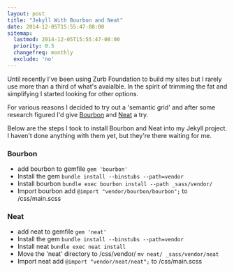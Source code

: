 ```yaml
---
layout: post
title: "Jekyll With Bourbon and Neat"
date: 2014-12-05T15:55:47-08:00
sitemap:
  lastmod: 2014-12-05T15:55:47-08:00
  priority: 0.5
  changefreq: monthly
  exclude: 'no'
---
```


Until recently I've been using Zurb Foundation to build my sites but I rarely use more than a third of what's avaialble. In the spirit of trimming the fat and simplifying I started looking for other options.

For various reasons I decided to try out a 'semantic grid' and after some research figured I'd give [Bourbon](http://bourbon.io/) and [Neat](http://neat.bourbon.io/) a try.

Below are the steps I took to install Bourbon and Neat into my Jekyll project. I haven't done anything with them yet, but they're there waiting for me.

### Bourbon

* add bourbon to gemfile
  `gem 'bourbon'`
* Install the gem
  `bundle install --binstubs --path=vendor`
* Install bourbon
  `bundle exec bourbon install --path _sass/vendor/`
* Import bourbon
  add `@import "vendor/bourbon/bourbon";` to /css/main.scss

### Neat
* add neat to gemfile
  `gem 'neat'`
* Install the gem
  `bundle install --binstubs --path=vendor`
* Install neat
  `bundle exec neat install`
* Move the 'neat' directory to /css/vendor/
  `mv neat/ _sass/vendor/neat`
* Import neat
  add `@import "vendor/neat/neat";` to /css/main.scss